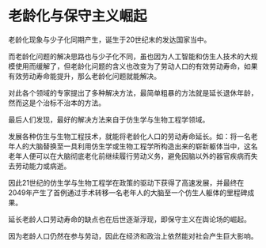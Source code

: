 # 老龄化与保守主义崛起

老龄化现象与少子化同期产生，诞生于20世纪末的发达国家当中。

而老龄化问题的解决思路也与少子化不同，虽也因为人工智能和仿生人技术的大规模使用而缓解了，但老龄化问题的含义也改变为了劳动人口的有效劳动寿命，如果有效劳动寿命能提升，那么老龄化问题就能解决。

对此各个领域的专家提出了多种解决方法，最简单粗暴的方法就是延长退休年龄，然而这是个治标不治本的方法。

最后人们发现，最好的解决方法来自于仿生学与生物工程学领域。

发展各种仿生与生物工程技术，就能将老龄化人口的劳动寿命延长。如：将一名老年人的大脑替换至一具利用仿生学或生物工程学所构造出来的崭新躯体当中，这名老年人便可以在大脑彻底老化前继续履行劳动义务，避免因脑以外的器官疾病而失去劳动能力或病逝。

因此21世纪的仿生学与生物工程学在政策的驱动下获得了高速发展，并最终在2049年产生了首例通过手术转移一名老年人的大脑至一个仿生人躯体的里程碑成果。

延长老龄人口劳动寿命的缺点也在后世逐渐浮现，即保守主义在舆论场的崛起。

因为老龄人口仍然在参与劳动，因此在经济和政治上依然能对社会产生巨大影响。
